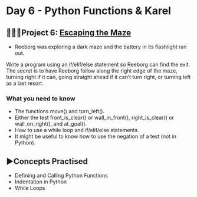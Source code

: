 # Day 6 - Python Functions & Karel
## 🏃‍♀️‍➡️Project 6: [Escaping the Maze](https://reeborg.ca/reeborg.html?lang=en&mode=python&menu=worlds%2Fmenus%2Freeborg_intro_en.json&name=Maze&url=worlds%2Ftutorial_en%2Fmaze1.json)
- Reeborg was exploring a dark maze and the battery in its flashlight ran out.

Write a program using an if/elif/else statement so Reeborg can find the exit. The secret is to have Reeborg follow along the right edge of the maze, turning right if it can, going straight ahead if it can’t turn right, or turning left as a last resort.

### What you need to know
- The functions move() and turn_left().
- Either the test front_is_clear() or wall_in_front(), right_is_clear() or wall_on_right(), and at_goal().
- How to use a while loop and if/elif/else statements.
- It might be useful to know how to use the negation of a test (not in Python).

## ▶️Concepts Practised
- Defining and Calling Python Functions
- Indentation in Python
- While Loops
